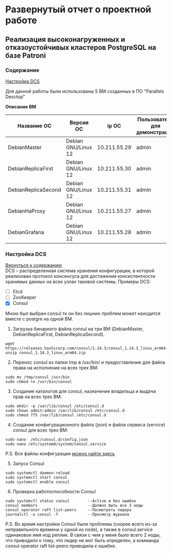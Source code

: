 # Развернутый отчет о проектной работе
## Реализация высоконагруженных и отказоустойчивых кластеров PostgreSQL на базе Patroni
### <a id="con">Содержание</a>

[Настройка DCS](#dcs)    

Для данной работы были использованы 5 ВМ созданных в ПО "Parallels Desctop"

**Описание ВМ**

| Название ОС         | Версия ОС            | ip ОС        | Пользователь для демонстрации |
|---------------------|----------------------|--------------|-------------------------------|
| DebianMaster        | Debian GNU/Linux 12  | 10.211.55.29 | admin                         |
| DebianReplicaFirst  | Debian GNU/Linux 12  | 10.211.55.30 | admin                         |
| DebianReplicaSecond | Debian GNU/Linux 12  | 10.211.55.31 | admin                         |
| DebianHaProxy       | Debian GNU/Linux 12  | 10.211.55.27 | admin                         |
| DebianGrafana       | Debian GNU/Linux 12  | 10.211.55.28 | admin                         |
### <a id="dcs">Настройка DCS</a>
[Вернуться к содержанию](#сon)  
DCS – распределенная система хранения конфигурации,
в которой реализован протокол консенсуса для достижения консистентности
хранимых данных на всех узлах таковой системы.
Примеры DCS:
- [ ] Etcd
- [ ] ZooKeeper
- [x] Consul

Мною был выбран consul тк он без лишних проблем может находится вместе с postgre на одной ВМ.

1. Загрузка бинарного файла consul на три ВМ (DebianMaster, DebianReplicaFirst, DebianReplicaSecond).
```CMD
wget https://releases.hashicorp.com/consul/1.14.3/consul_1.14.3_linux_arm64.zip
unzip consul_1.14.3_linux_arm64.zip
```
2. Перенос consul из папки tmp в /usr/bin/ и предоставление для файла права на исполнение на всех трех ВМ:
```CMD
sudo mv /tmp/consul /usr/bin
sudo chmod +x /usr/bin/consul
```
3. Создание каталогов для consul, назначение владельца и выдача прав на всех трех ВМ:
```CMD
sudo mkdir -p /var/lib/consul /etc/consul.d
sudo chown admin:admin /var/lib/consul /etc/consul.d
sudo chmod 775 /var/lib/consul /etc/consul.d
```
4. Создание конфигурационного файла  (json) и файла сервиса (service) consul для всех трех ВМ:
```CMD
sudo nano  /etc/consul.d/config.json
sudo nano /etc/systemd/system/consul.service
```
P.S. Все файлы конфигурации [можно найти здесь](https://github.com/NikiRenegade/otus-PostgreSQL-2024-09-Yakush-Nikita/blob/main/Project/Configuration.md)

5. Запуск Consul
```CMD
sudo systemctl daemon-reload
sudo systemctl start consul
sudo systemctl enable consul
```
6. Проверка работоспособности Consul
```CMD
sudo systemctl status consul        --Active и без ошибок
consul members                      --Должно быть все 3 ноды
consul operator raft list-peers     --Посмотреть лидера
journalctl -u consul -f             --Просмотр журнала
```

P.S.
Во время настройки Consul были проблемы
(скорее всего из-за неправильного времени у одной из node),
а также в consul.service одинаковое имя нод реплик.
В связи с чем у меня было всего 2 ноды, что приводило к тому,
что лидер не мог быть определен, а комманда consul operator raft list-peers
приводила к ошибке.

